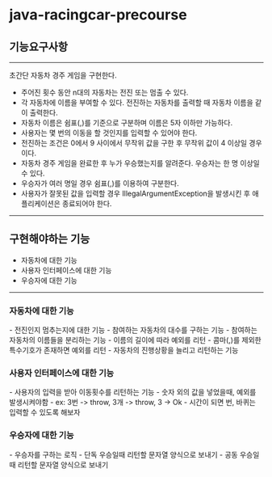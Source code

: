 # java-racingcar-precourse

<h2>기능요구사항</h2>
<hr>
초간단 자동차 경주 게임을 구현한다.

- 주어진 횟수 동안 n대의 자동차는 전진 또는 멈출 수 있다.
- 각 자동차에 이름을 부여할 수 있다. 전진하는 자동차를 출력할 때 자동차 이름을 같이 출력한다.
- 자동차 이름은 쉼표(,)를 기준으로 구분하며 이름은 5자 이하만 가능하다.
- 사용자는 몇 번의 이동을 할 것인지를 입력할 수 있어야 한다.
- 전진하는 조건은 0에서 9 사이에서 무작위 값을 구한 후 무작위 값이 4 이상일 경우이다.
- 자동차 경주 게임을 완료한 후 누가 우승했는지를 알려준다. 우승자는 한 명 이상일 수 있다.
- 우승자가 여러 명일 경우 쉼표(,)를 이용하여 구분한다.
- 사용자가 잘못된 값을 입력할 경우 IllegalArgumentException을 발생시킨 후 애플리케이션은 종료되어야 한다.

<hr>
<h2>구현해야하는 기능</h2>

- 자동차에 대한 기능
- 사용자 인터페이스에 대한 기능
- 우승자에 대한 기능

<hr>

<h3>자동차에 대한 기능</h3>
- 전진인지 멈추는지에 대한 기능
- 참여하는 자동차의 대수를 구하는 기능
- 참여하는 자동차의 이름들을 분리하는 기능
  - 이름의 길이에 따라 예외를 리턴
  - 콤마(,)를 제외한 특수기호가 존재하면 예외를 리턴
- 자동차의 진행상황을 늘리고 리턴하는 기능

<h3>사용자 인터페이스에 대한 기능</h3>
- 사용자의 입력을 받아 이동횟수를 리턴하는 기능
  - 숫자 외의 값을 넣었을때, 예외를 발생시켜야함
  - ex: 3번 -> throw, 3개 -> throw, 3 -> Ok
  - 시간이 되면 번, 바퀴는 입력할 수 있도록 해보자

<h3>우승자에 대한 기능</h3>
- 우승자를 구하는 로직
  - 단독 우승일때 리턴할 문자열 양식으로 보내기
  - 공동 우승일때 리턴할 문자열 양식으로 보내기